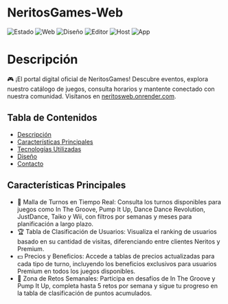 # NeritosGames-Web
![Estado](https://img.shields.io/badge/Estado-Desplegado-green)
![Web](https://img.shields.io/badge/Web-Django-darkgreen)
![Diseño](https://img.shields.io/badge/Dise%C3%B1o-Figma-purple)
![Editor](https://img.shields.io/badge/Editor-VisualStudioCode-blue)
![Host](https://img.shields.io/badge/Host-Render-red)
![App](https://img.shields.io/badge/App-Web-white)

# Descripción

🎮 ¡El portal digital oficial de NeritosGames! Descubre eventos, explora nuestro catálogo de juegos, consulta horarios y mantente conectado con nuestra comunidad. Visítanos en [neritosweb.onrender.com](https://neritosweb.onrender.com).

## Tabla de Contenidos
- [Descripción](#descripción)
- [Características Principales](#características-principales)
- [Tecnologías Utilizadas](#tecnologías-utilizadas)
- [Diseño](#diseño)
- [Contacto](#contacto)

## Características Principales
*   📅 Malla de Turnos en Tiempo Real: Consulta los turnos disponibles para juegos como In The Groove, Pump It Up, Dance Dance Revolution, JustDance, Taiko y Wii, con filtros por semanas y meses para planificación a largo plazo.
*   🏆 Tabla de Clasificación de Usuarios: Visualiza el ranking de usuarios basado en su cantidad de visitas, diferenciando entre clientes Neritos y Premium.
*   💵 Precios y Beneficios: Accede a tablas de precios actualizadas para cada tipo de turno, incluyendo los beneficios exclusivos para usuarios Premium en todos los juegos disponibles.
*   🎯 Zona de Retos Semanales: Participa en desafíos de In The Groove y Pump It Up, completa hasta 5 retos por semana y sigue tu progreso en la tabla de clasificación de puntos acumulados.